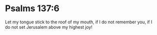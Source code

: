 # Psalms 137:6

Let my tongue stick to the roof of my mouth, if I do not remember you, if I do not set Jerusalem above my highest joy!
